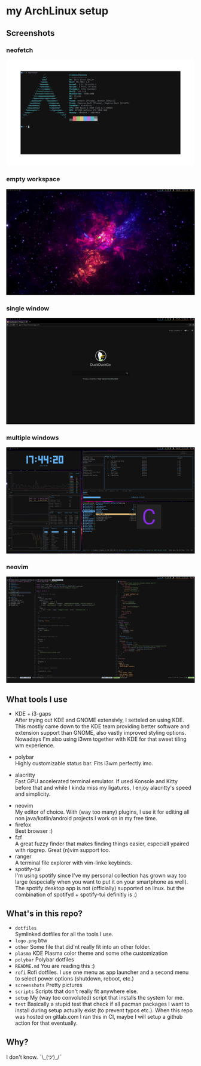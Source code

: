 # my ArchLinux setup

## Screenshots

### neofetch

![fn](./screenshots/nf.png)

### empty workspace

![empty](./screenshots/empty.png)

### single window

![single](./screenshots/ff.png)

### multiple windows

![mult](./screenshots/mult.png)

### neovim

![neovim](./screenshots/neovim.png)

## What tools I use

- KDE + i3-gaps  
  After trying out KDE and GNOME extensivly, I setteled on using KDE. This mostly came down to the KDE team providing better software and extension support than GNOME, also vastly improved styling options. Nowadays I'm also using i3wm together with KDE for that sweet tiling wm experience. </p>
- polybar  
  Highly customizable status bar. Fits i3wm perfectly imo. </p>
- alacritty  
  Fast GPU accelerated terminal emulator. If used Konsole and Kitty before that and while I kinda miss my ligatures, I enjoy alacritty's speed and simplicity. </p>
- neovim  
  My editor of choice. With (way too many) plugins, I use it for editing all non java/kotlin/android projects I work on in my free time.
- firefox  
  Best browser :)
- fzf  
  A great fuzzy finder that makes finding things easier, especiall ypaired with ripgrep. Great (n)vim support too.
- ranger  
  A terminal file explorer with vim-linke keybinds.
- spotify-tui  
  I'm using spotify since I've my personal collection has grown way too large (especially when you want to put it on your smartphone as well). The spotify desktop app is not (officially) supported on linux. but the combination of spotifyd + spotify-tui definitly is :)

## What's in this repo?

- `dotfiles`  
  Symlinked dotfiles for all the tools I use.
- `logo.png`
  btw
- `other`
  Some file that did'nt really fit into an other folder.
- `plasma`
  KDE Plasma color theme and some othe customization
- `polybar`
  Polybar dotfiles
- `README.md`
  You are reading this :)
- `rofi`
  Rofi dotfiles. I use one menu as app launcher and a second menu to select power options (shutdown, reboot, etc.)
- `screenshots`
  Pretty pictures
- `scripts`
  Scripts that don't really fit anywhere else.
- `setup`
  My (way too convoluted) script that installs the system for me.
- `test`
  Basically a stupid test that check if all pacman packages I want to install during setup actually exist (to prevent typos etc.). When this repo was hosted on gitlab.com I ran this in CI, maybe I will setup a github action for that eventually.

## Why?

I don't know. ¯\\\_(ツ)_/¯
